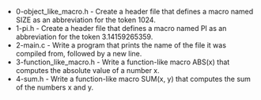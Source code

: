 - 0-object_like_macro.h - Create a header file that defines a macro named SIZE as an abbreviation for the token 1024.
- 1-pi.h - Create a header file that defines a macro named PI as an abbreviation for the token 3.14159265359.
- 2-main.c - Write a program that prints the name of the file it was compiled from, followed by a new line.
- 3-function_like_macro.h - Write a function-like macro ABS(x) that computes the absolute value of a number x.
- 4-sum.h - Write a function-like macro SUM(x, y) that computes the sum of the numbers x and y.
